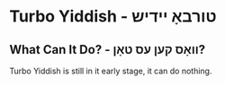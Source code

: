 # Turbo Yiddish - טורבאָ יידיש
##  What Can It Do? - וואָס קען עס טאָן?
Turbo Yiddish is still in it early stage, it can do nothing.
